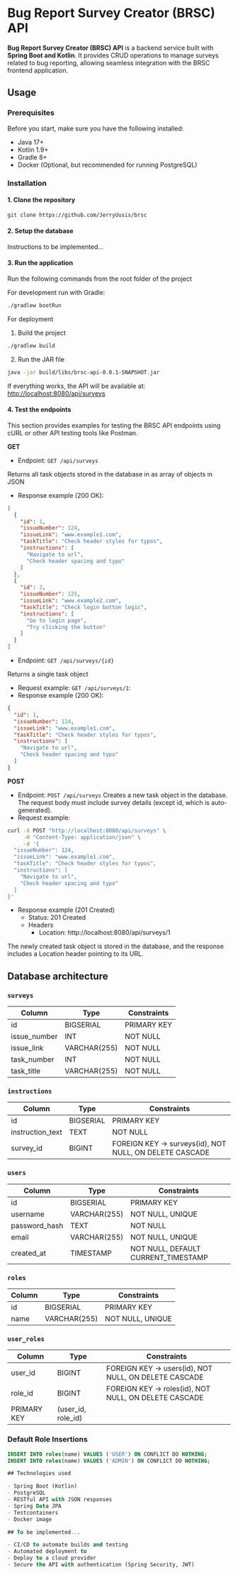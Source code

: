 # Bug Report Survey Creator (BRSC) API

**Bug Report Survey Creator (BRSC) API** is a backend service built with **Spring Boot and Kotlin**. It provides CRUD
operations to manage surveys related to bug reporting, allowing seamless integration with the BRSC frontend application.

## Usage

### Prerequisites

Before you start, make sure you have the following installed:

- Java 17+ 
- Kotlin 1.9+ 
- Gradle 8+ 
- Docker (Optional, but recommended for running PostgreSQL)

### Installation

#### 1. Clone the repository

```bash
git clone https://github.com/JerryUusis/brsc
```

#### 2. Setup the database

Instructions to be implemented...

#### 3. Run the application

Run the following commands from the root folder of the project

For development run with Gradle:

```bash
./gradlew bootRun
```

For deployment

1. Build the project

```bash
./gradlew build
```

2. Run the JAR file

```bash
java -jar build/libs/brsc-api-0.0.1-SNAPSHOT.jar
```

If everything works, the API will be available
at: [http://localhost:8080/api/surveys](http://localhost:8080/api/surveys)

#### 4. Test the endpoints

This section provides examples for testing the BRSC API endpoints using cURL or other API testing tools like Postman.

**GET**

- Endpoint: `GET /api/surveys`

Returns all task objects stored in the database in as array of objects in JSON

- Response example (200 OK):

```json
[
  {
    "id": 1,
    "issueNumber": 124,
    "issueLink": "www.example1.com",
    "taskTitle": "Check header styles for typos",
    "instructions": [
      "Navigate to url",
      "Check header spacing and typo"
    ]
  },
  {
    "id": 2,
    "issueNumber": 125,
    "issueLink": "www.example2.com",
    "taskTitle": "Check login button logic",
    "instructions": [
      "Go to login page",
      "Try clicking the button"
    ]
  }
]
```

- Endpoint: `GET /api/surveys/{id}`

Returns a single task object

- Request example: `GET /api/surveys/1`:
- Response example (200 OK):

```json
{
  "id": 1,
  "issueNumber": 124,
  "issueLink": "www.example1.com",
  "taskTitle": "Check header styles for typos",
  "instructions": [
    "Navigate to url",
    "Check header spacing and typo"
  ]
}
```

**POST**

- Endpoint: `POST /api/surveys`
  Creates a new task object in the database. The request body must include survey details (except id, which is
  auto-generated).
- Request example:

```bash
curl -X POST "http://localhost:8080/api/surveys" \
     -H "Content-Type: application/json" \
     -d '{
  "issueNumber": 124,
  "issueLink": "www.example1.com",
  "taskTitle": "Check header styles for typos",
  "instructions": [
    "Navigate to url",
    "Check header spacing and typo"
  ]
}'
```

- Response example (201 Created)
    - Status: 201 Created
    - Headers
        - Location: http://localhost:8080/api/surveys/1

The newly created task object is stored in the database, and the response includes a Location header pointing to its
URL.

## Database architecture

### `surveys`

| Column       | Type         | Constraints                |
|-------------|-------------|----------------------------|
| id          | BIGSERIAL    | PRIMARY KEY               |
| issue_number | INT         | NOT NULL                   |
| issue_link  | VARCHAR(255) | NOT NULL                   |
| task_number | INT         | NOT NULL                   |
| task_title  | VARCHAR(255) | NOT NULL                   |

### `instructions`

| Column           | Type         | Constraints                                             |
|------------------|-------------|---------------------------------------------------------|
| id              | BIGSERIAL    | PRIMARY KEY                                            |
| instruction_text | TEXT         | NOT NULL                                              |
| survey_id       | BIGINT       | FOREIGN KEY -> surveys(id), NOT NULL, ON DELETE CASCADE |

### `users`

| Column        | Type         | Constraints                                        |
|--------------|-------------|----------------------------------------------------|
| id           | BIGSERIAL    | PRIMARY KEY                                       |
| username     | VARCHAR(255) | NOT NULL, UNIQUE                                  |
| password_hash | TEXT        | NOT NULL                                          |
| email        | VARCHAR(255) | NOT NULL, UNIQUE                                 |
| created_at   | TIMESTAMP    | NOT NULL, DEFAULT CURRENT_TIMESTAMP              |

### `roles`

| Column | Type         | Constraints         |
|--------|-------------|---------------------|
| id     | BIGSERIAL   | PRIMARY KEY         |
| name   | VARCHAR(255) | NOT NULL, UNIQUE   |

### `user_roles`

| Column   | Type   | Constraints                                      |
|----------|--------|--------------------------------------------------|
| user_id  | BIGINT | FOREIGN KEY -> users(id), NOT NULL, ON DELETE CASCADE |
| role_id  | BIGINT | FOREIGN KEY -> roles(id), NOT NULL, ON DELETE CASCADE |
| PRIMARY KEY | (user_id, role_id) | |

### Default Role Insertions

```sql
INSERT INTO roles(name) VALUES ('USER') ON CONFLICT DO NOTHING;
INSERT INTO roles(name) VALUES ('ADMIN') ON CONFLICT DO NOTHING;

## Technologies used

- Spring Boot (Kotlin)
- PostgreSQL
- RESTful API with JSON responses
- Spring Data JPA
- Testcontainers
- Docker image

## To be implemented...

- CI/CD to automate builds and testing
- Automated deployment to 
- Deploy to a cloud provider
- Secure the API with authentication (Spring Security, JWT)
